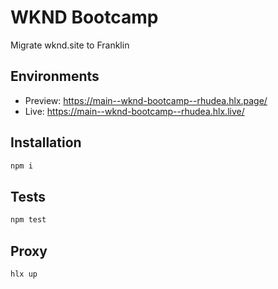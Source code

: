 # WKND Bootcamp
Migrate wknd.site to Franklin

## Environments
- Preview: https://main--wknd-bootcamp--rhudea.hlx.page/
- Live: https://main--wknd-bootcamp--rhudea.hlx.live/

## Installation

```sh
npm i
```

## Tests

```sh
npm test
```

## Proxy

```sh
hlx up
```
